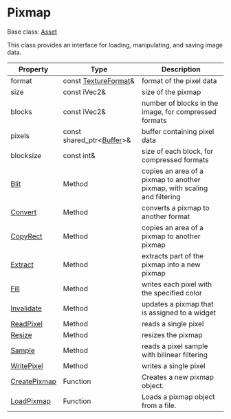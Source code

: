 # Pixmap

Base class: [Asset](Asset.md)

This class provides an interface for loading, manipulating, and saving image data.

| Property | Type | Description |
| ----- | ----- | ----- |
| format | const [TextureFormat](Constants.md#TextureFormat)&  | format of the pixel data |
| size | const iVec2&  | size of the pixmap |
| blocks | const iVec2&  | number of blocks in the image, for compressed formats |
| pixels | const shared_ptr<[Buffer](Buffer.md)\>&  | buffer containing pixel data |
| blocksize | const int&  | size of each block, for compressed formats |
| [Blit](Pixmap_Blit.md) | Method | copies an area of a pixmap to another pixmap, with scaling and filtering |
| [Convert](Pixmap_Convert.md) | Method | converts a pixmap to another format |
| [CopyRect](Pixmap_CopyRect.md) | Method | copies an area of a pixmap to another pixmap |
| [Extract](Pixmap_Extract.md) | Method | extracts part of the pixmap into a new pixmap |
| [Fill](Pixmap_Fill.md) | Method | writes each pixel with the specified color |
| [Invalidate](Pixmap_Invalidate.md) | Method | updates a pixmap that is assigned to a widget |
| [ReadPixel](Pixmap_ReadPixel.md) | Method | reads a single pixel |
| [Resize](Pixmap_Resize.md) | Method | resizes the pixmap |
| [Sample](Pixmap_Sample.md) | Method | reads a pixel sample with bilinear filtering |
| [WritePixel](Pixmap_WritePixel.md) | Method | writes a single pixel |
| [CreatePixmap](CreatePixmap.md) | Function | Creates a new pixmap object. |
| [LoadPixmap](LoadPixmap.md) | Function | Loads a pixmap object from a file. |
